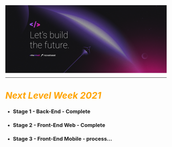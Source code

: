 
<img src="images\NLWHEAT - 2560x1080.png"  align="center"> 

---

#  <i style="color:orange"> **Next Level Week 2021**</i>

- ### **Stage 1 - Back-End - Complete**
- ### **Stage 2 - Front-End Web - Complete**
- ### **Stage 3 - Front-End Mobile - process...**
